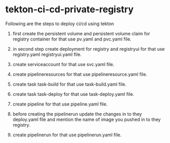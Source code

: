 # tekton-ci-cd-private-registry
Following are the steps to deploy ci/cd using tekton

1. first create the persistent volume and persistent volume claim for registry container for that use pv.yaml and pvc.yaml file.

2. in second step create deployment for registry and registryui for that use registry.yaml registryui.yaml file.

3. create serviceaccount for that use svc.yaml file.

4. create pipelineresources for that use pipelineresource.yaml file.

5. create task task-build for that use task-build.yaml file.

6. create task task-deploy for that use task-deploy.yaml file.

7. create pipeline for that use pipeline.yaml file.

8. before creating the pipelinerun update the changes in to they deploy.yaml file and mention the name of image you pushed in to they registry.

9. create pipelinerun for that use pipelinerun.yaml file.
